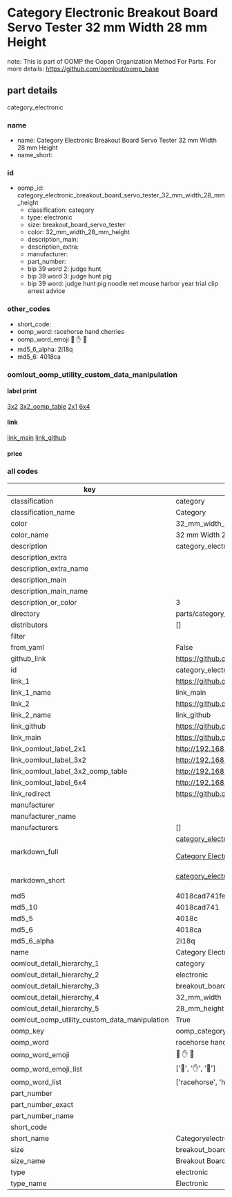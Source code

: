 # Category Electronic Breakout Board Servo Tester 32 mm Width 28 mm Height  

note: This is part of OOMP the Oopen Organization Method For Parts. For more details: https://github.com/oomlout/oomp_base

##  part details
  



category_electronic



### name
* name: Category Electronic Breakout Board Servo Tester 32 mm Width 28 mm Height
* name_short: 
### id
* oomp_id: category_electronic_breakout_board_servo_tester_32_mm_width_28_mm_height
  * classification: category
  * type: electronic
  * size: breakout_board_servo_tester
  * color: 32_mm_width_28_mm_height
  * description_main: 
  * description_extra: 
  * manufacturer: 
  * part_number: 
  * bip 39 word 2: judge hunt
  * bip 39 word 3: judge hunt pig
  * bip 39 word: judge hunt pig noodle net mouse harbor year trial clip arrest advice

### other_codes
* short_code: 
* oomp_word: racehorse hand cherries
* oomp_word_emoji :racehorse: :hand: :cherries:
* md5_6_alpha: 2i18q
* md5_6: 4018ca






### oomlout_oomp_utility_custom_data_manipulation
#### label print
[3x2](http://192.168.1.245:1112/?label=oomp%202i18q)
[3x2_oomp_table](http://192.168.1.108:1112/?label=oomp%202i18q)
[2x1](http://192.168.1.242:1112/?label=oomp%202i18q)
[6x4](http://192.168.1.55:1112/?label=oomp%202i18q)    

#### link

[link_main](https://github.com/oomlout/oomlout_oomp_version_1_messy/tree/main/parts/category_electronic_breakout_board_servo_tester_32_mm_width_28_mm_height) [link_github](https://github.com/oomlout/oomlout_oomp_version_1_messy/tree/main/parts/category_electronic_breakout_board_servo_tester_32_mm_width_28_mm_height)                             

#### price







### all codes 
| key | value |  
| --- | --- |  
| classification | category |  
| classification_name | Category |  
| color | 32_mm_width_28_mm_height |  
| color_name | 32 mm Width 28 mm Height |  
| description | category_electronic |  
| description_extra |  |  
| description_extra_name |  |  
| description_main |  |  
| description_main_name |  |  
| description_or_color | 3  |  
| directory | parts/category_electronic_breakout_board_servo_tester_32_mm_width_28_mm_height |  
| distributors | [] |  
| filter |  |  
| from_yaml | False |  
| github_link | https://github.com/oomlout/oomlout_oomp_part_src/tree/main/parts/category_electronic_breakout_board_servo_tester_32_mm_width_28_mm_height |  
| id | category_electronic_breakout_board_servo_tester_32_mm_width_28_mm_height |  
| link_1 | https://github.com/oomlout/oomlout_oomp_version_1_messy/tree/main/parts/category_electronic_breakout_board_servo_tester_32_mm_width_28_mm_height |  
| link_1_name | link_main |  
| link_2 | https://github.com/oomlout/oomlout_oomp_version_1_messy/tree/main/parts/category_electronic_breakout_board_servo_tester_32_mm_width_28_mm_height |  
| link_2_name | link_github |  
| link_github | https://github.com/oomlout/oomlout_oomp_version_1_messy/tree/main/parts/category_electronic_breakout_board_servo_tester_32_mm_width_28_mm_height |  
| link_main | https://github.com/oomlout/oomlout_oomp_version_1_messy/tree/main/parts/category_electronic_breakout_board_servo_tester_32_mm_width_28_mm_height |  
| link_oomlout_label_2x1 | http://192.168.1.242:1112/?label=oomp%202i18q |  
| link_oomlout_label_3x2 | http://192.168.1.245:1112/?label=oomp%202i18q |  
| link_oomlout_label_3x2_oomp_table | http://192.168.1.108:1112/?label=oomp%202i18q |  
| link_oomlout_label_6x4 | http://192.168.1.55:1112/?label=oomp%202i18q |  
| link_redirect | https://github.com/oomlout/oomlout_oomp_version_1_messy/tree/main/parts/category_electronic_breakout_board_servo_tester_32_mm_width_28_mm_height |  
| manufacturer |  |  
| manufacturer_name |  |  
| manufacturers | [] |  
| markdown_full | [category_electronic_breakout_board_servo_tester_32_mm_width_28_mm_height](none)<br>[](none)<br>[Category Electronic Breakout Board Servo Tester 32 Mm Width 28 Mm Height](none)<br><br> |  
| markdown_short | [category_electronic_breakout_board_servo_tester_32_mm_width_28_mm_height](none)<br><br> |  
| md5 | 4018cad741feed2242ca5961491bdbc5 |  
| md5_10 | 4018cad741 |  
| md5_5 | 4018c |  
| md5_6 | 4018ca |  
| md5_6_alpha | 2i18q |  
| name | Category Electronic Breakout Board Servo Tester 32 mm Width 28 mm Height |  
| oomlout_detail_hierarchy_1 | category |  
| oomlout_detail_hierarchy_2 | electronic |  
| oomlout_detail_hierarchy_3 | breakout_board_servo_tester |  
| oomlout_detail_hierarchy_4 | 32_mm_width |  
| oomlout_detail_hierarchy_5 | 28_mm_height |  
| oomlout_oomp_utility_custom_data_manipulation | True |  
| oomp_key | oomp_category_electronic_breakout_board_servo_tester_32_mm_width_28_mm_height |  
| oomp_word | racehorse hand cherries |  
| oomp_word_emoji | :racehorse: :hand: :cherries: |  
| oomp_word_emoji_list | [':racehorse:', ':hand:', ':cherries:'] |  
| oomp_word_list | ['racehorse', 'hand', 'cherries'] |  
| part_number |  |  
| part_number_exact |  |  
| part_number_name |  |  
| short_code |  |  
| short_name | Categoryelectronic |  
| size | breakout_board_servo_tester |  
| size_name | Breakout Board Servo Tester |  
| type | electronic |  
| type_name | Electronic |  
